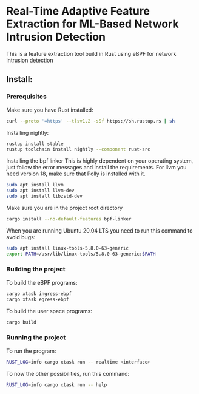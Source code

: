 # Real-Time Adaptive Feature Extraction for ML-Based Network Intrusion Detection

This is a feature extraction tool build in Rust using eBPF for network intrusion detection

## Install:

### Prerequisites

Make sure you have Rust installed:

```bash
curl --proto '=https' --tlsv1.2 -sSf https://sh.rustup.rs | sh
```

Installing nightly:

```bash
rustup install stable
rustup toolchain install nightly --component rust-src
```

Installing the bpf linker
This is highly dependent on your operating system, just follow the error messages and install the requirements. For llvm you need version 18, make sure that Polly is installed with it.

```bash
sudo apt install llvm
sudo apt install llvm-dev
sudo apt install libzstd-dev
```

Make sure you are in the project root directory
```bash
cargo install --no-default-features bpf-linker
```

When you are running Ubuntu 20.04 LTS you need to run this command to avoid bugs:

```bash
sudo apt install linux-tools-5.8.0-63-generic
export PATH=/usr/lib/linux-tools/5.8.0-63-generic:$PATH
```

### Building the project

To build the eBPF programs:

```bash
cargo xtask ingress-ebpf
cargo xtask egress-ebpf
```

To build the user space programs:

```bash
cargo build
```

### Running the project

To run the program:

```bash
RUST_LOG=info cargo xtask run -- realtime <interface>
```

To now the other possibilities, run this command:

```bash
RUST_LOG=info cargo xtask run -- help
```
